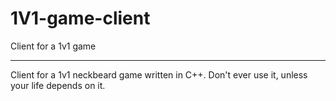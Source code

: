# 1V1-game-client
Client for a 1v1 game

---

Client for a 1v1 neckbeard game written in C++. Don't ever use it, unless your life depends on it.
